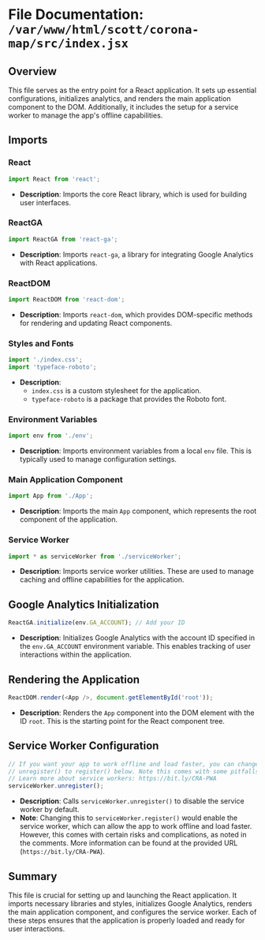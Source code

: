 # File Documentation: `/var/www/html/scott/corona-map/src/index.jsx`

## Overview
This file serves as the entry point for a React application. It sets up essential configurations, initializes analytics, and renders the main application component to the DOM. Additionally, it includes the setup for a service worker to manage the app's offline capabilities.

## Imports

### React
```javascript
import React from 'react';
```
- **Description**: Imports the core React library, which is used for building user interfaces.

### ReactGA
```javascript
import ReactGA from 'react-ga';
```
- **Description**: Imports `react-ga`, a library for integrating Google Analytics with React applications.

### ReactDOM
```javascript
import ReactDOM from 'react-dom';
```
- **Description**: Imports `react-dom`, which provides DOM-specific methods for rendering and updating React components.

### Styles and Fonts
```javascript
import './index.css';
import 'typeface-roboto';
```
- **Description**: 
  - `index.css` is a custom stylesheet for the application.
  - `typeface-roboto` is a package that provides the Roboto font.

### Environment Variables
```javascript
import env from './env';
```
- **Description**: Imports environment variables from a local `env` file. This is typically used to manage configuration settings.

### Main Application Component
```javascript
import App from './App';
```
- **Description**: Imports the main `App` component, which represents the root component of the application.

### Service Worker
```javascript
import * as serviceWorker from './serviceWorker';
```
- **Description**: Imports service worker utilities. These are used to manage caching and offline capabilities for the application.

## Google Analytics Initialization
```javascript
ReactGA.initialize(env.GA_ACCOUNT); // Add your ID
```
- **Description**: Initializes Google Analytics with the account ID specified in the `env.GA_ACCOUNT` environment variable. This enables tracking of user interactions within the application.

## Rendering the Application
```javascript
ReactDOM.render(<App />, document.getElementById('root'));
```
- **Description**: Renders the `App` component into the DOM element with the ID `root`. This is the starting point for the React component tree.

## Service Worker Configuration
```javascript
// If you want your app to work offline and load faster, you can change
// unregister() to register() below. Note this comes with some pitfalls.
// Learn more about service workers: https://bit.ly/CRA-PWA
serviceWorker.unregister();
```
- **Description**: Calls `serviceWorker.unregister()` to disable the service worker by default. 
- **Note**: Changing this to `serviceWorker.register()` would enable the service worker, which can allow the app to work offline and load faster. However, this comes with certain risks and complications, as noted in the comments. More information can be found at the provided URL (`https://bit.ly/CRA-PWA`).

## Summary
This file is crucial for setting up and launching the React application. It imports necessary libraries and styles, initializes Google Analytics, renders the main application component, and configures the service worker. Each of these steps ensures that the application is properly loaded and ready for user interactions.